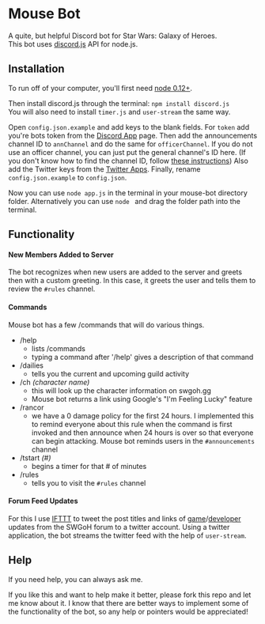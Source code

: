 # Mouse Bot

A quite, but helpful Discord bot for Star Wars: Galaxy of Heroes.<br>
This bot uses [discord.js](https://github.com/hydrabolt/discord.js.git) API for node.js.

## Installation

To run off of your computer, you'll first need [node 0.12+](https://www.npmjs.com/package/forever/tutorial).

Then install discord.js through the terminal: `npm install discord.js`<br>
You will also need to install `timer.js` and `user-stream` the same way.

Open `config.json.example` and add keys to the blank fields. For `token` add you're bots token from the [Discord App](https://discordapp.com/developers/applications/me) page. Then add the announcements channel ID to `annChannel` and do the same for `officerChannel`. If you do not use an officer channel, you can just put the general channel's ID here. (If you don't know how to find the channel ID, follow [these instructions](https://support.discordapp.com/hc/en-us/articles/206346498-Where-can-I-find-my-server-ID-)) Also add the Twitter keys from the [Twitter Apps](https://apps.twitter.com/). Finally, rename `config.json.example` to `config.json`.

Now you can use `node app.js` in the terminal in your mouse-bot directory folder. Alternatively you can use `node ` and drag the folder path into the terminal.

## Functionality

#### New Members Added to Server
The bot recognizes when new users are added to the server and greets then with a custom greeting. In this case, it greets the user and tells them to review the `#rules` channel.

#### Commands
Mouse bot has a few /commands that will do various things.
- /help
    - lists /commands
    - typing a command after '/help' gives a description of that command
- /dailies
    - tells you the current and upcoming guild activity
- /ch *(character name)*
    - this will look up the character information on swgoh.gg
    - Mouse bot returns a link using Google's "I'm Feeling Lucky" feature
- /rancor
    - we have a 0 damage policy for the first 24 hours. I implemented this to remind everyone about this rule when the command is first invoked and then announce when 24 hours is over so that everyone can begin attacking. Mouse bot reminds users in the `#announcements` channel
- /tstart *(#)*
    - begins a timer for that # of minutes
- /rules
    - tells you to visit the `#rules` channel

#### Forum Feed Updates
For this I use [IFTTT](http://ifttt.com) to tweet the post titles and links of [game](https://forums.galaxy-of-heroes.starwars.ea.com/categories/game-updates)/[developer](https://forums.galaxy-of-heroes.starwars.ea.com/categories/developer-updates) updates from the SWGoH forum to a twitter account. Using a twitter application, the bot streams the twitter feed with the help of `user-stream`.

## Help
If you need help, you can always ask me.

If you like this and want to help make it better, please fork this repo and let me know about it. I know that there are better ways to implement some of the functionality of the bot, so any help or pointers would be appreciated!
